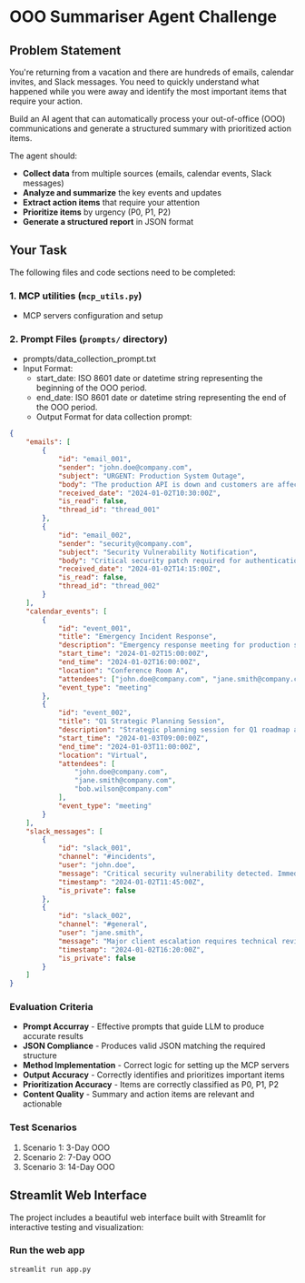 # OOO Summariser Agent Challenge

## Problem Statement

You're returning from a vacation and there are hundreds of emails, calendar invites, and Slack messages. You need to quickly understand what happened while you were away and identify the most important items that require your action.

Build an AI agent that can automatically process your out-of-office (OOO) communications and generate a structured summary with prioritized action items.

The agent should:

-   **Collect data** from multiple sources (emails, calendar events, Slack messages)
-   **Analyze and summarize** the key events and updates
-   **Extract action items** that require your attention
-   **Prioritize items** by urgency (P0, P1, P2)
-   **Generate a structured report** in JSON format

## Your Task

The following files and code sections need to be completed:

### 1. MCP utilities (`mcp_utils.py`)

-   MCP servers configuration and setup

### 2. Prompt Files (`prompts/` directory)

-   prompts/data_collection_prompt.txt
-   Input Format:
    -   start_date: ISO 8601 date or datetime string representing the beginning of the OOO period.
    -   end_date: ISO 8601 date or datetime string representing the end of the OOO period.
    -   Output Format for data collection prompt:

```json
{
	"emails": [
		{
			"id": "email_001",
			"sender": "john.doe@company.com",
			"subject": "URGENT: Production System Outage",
			"body": "The production API is down and customers are affected. Immediate attention required.",
			"received_date": "2024-01-02T10:30:00Z",
			"is_read": false,
			"thread_id": "thread_001"
		},
		{
			"id": "email_002",
			"sender": "security@company.com",
			"subject": "Security Vulnerability Notification",
			"body": "Critical security patch required for authentication system.",
			"received_date": "2024-01-02T14:15:00Z",
			"is_read": false,
			"thread_id": "thread_002"
		}
	],
	"calendar_events": [
		{
			"id": "event_001",
			"title": "Emergency Incident Response",
			"description": "Emergency response meeting for production system outage.",
			"start_time": "2024-01-02T15:00:00Z",
			"end_time": "2024-01-02T16:00:00Z",
			"location": "Conference Room A",
			"attendees": ["john.doe@company.com", "jane.smith@company.com"],
			"event_type": "meeting"
		},
		{
			"id": "event_002",
			"title": "Q1 Strategic Planning Session",
			"description": "Strategic planning session for Q1 roadmap and resource allocation.",
			"start_time": "2024-01-03T09:00:00Z",
			"end_time": "2024-01-03T11:00:00Z",
			"location": "Virtual",
			"attendees": [
				"john.doe@company.com",
				"jane.smith@company.com",
				"bob.wilson@company.com"
			],
			"event_type": "meeting"
		}
	],
	"slack_messages": [
		{
			"id": "slack_001",
			"channel": "#incidents",
			"user": "john.doe",
			"message": "Critical security vulnerability detected. Immediate patch deployment required.",
			"timestamp": "2024-01-02T11:45:00Z",
			"is_private": false
		},
		{
			"id": "slack_002",
			"channel": "#general",
			"user": "jane.smith",
			"message": "Major client escalation requires technical review and response strategy.",
			"timestamp": "2024-01-02T16:20:00Z",
			"is_private": false
		}
	]
}
```

### Evaluation Criteria

-   **Prompt Accurray** - Effective prompts that guide LLM to produce accurate results
-   **JSON Compliance** - Produces valid JSON matching the required structure
-   **Method Implementation** - Correct logic for setting up the MCP servers
-   **Output Accuracy** - Correctly identifies and prioritizes important items
-   **Prioritization Accuracy** - Items are correctly classified as P0, P1, P2
-   **Content Quality** - Summary and action items are relevant and actionable

### Test Scenarios

1. Scenario 1: 3-Day OOO
2. Scenario 2: 7-Day OOO
3. Scenario 3: 14-Day OOO

## Streamlit Web Interface

The project includes a beautiful web interface built with Streamlit for interactive testing and visualization:

### Run the web app

```bash
streamlit run app.py
```
